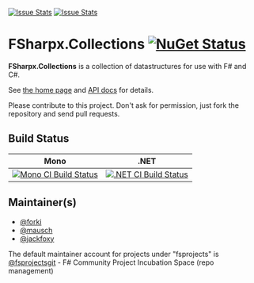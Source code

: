 [![Issue Stats](http://issuestats.com/github/fsprojects/FSharpx.Collections/badge/issue)](http://issuestats.com/github/fsprojects/FSharpx.Collections)
[![Issue Stats](http://issuestats.com/github/fsprojects/FSharpx.Collections/badge/pr)](http://issuestats.com/github/fsprojects/FSharpx.Collections)

# FSharpx.Collections [![NuGet Status](http://img.shields.io/nuget/v/FSharpx.Collections.svg?style=flat)](https://www.nuget.org/packages/FSharpx.Collections/)

**FSharpx.Collections** is a collection of datastructures for use with F# and C#. 

See [the home page](http://fsprojects.github.io/FSharpx.Collections/) and [API docs](http://fsprojects.github.io/FSharpx.Collections/reference/index.html) for details.

Please contribute to this project. Don't ask for permission, just fork the repository and send pull requests.

## Build Status

Mono | .NET
---- | ----
[![Mono CI Build Status](https://img.shields.io/travis/fsprojects/FSharpx.Collections/master.svg)](https://travis-ci.org/fsprojects/FSharpx.Collections) | [![.NET CI Build Status](https://img.shields.io/appveyor/ci/fsgit/FSharpx-Collections/master.svg)](https://ci.appveyor.com/project/fsgit/fsharpx-collections)

## Maintainer(s)

- [@forki](https://github.com/forki)
- [@mausch](https://github.com/mausch)
- [@jackfoxy](https://github.com/jackfoxy)

The default maintainer account for projects under "fsprojects" is [@fsprojectsgit](https://github.com/fsprojectsgit) - F# Community Project Incubation Space (repo management)
